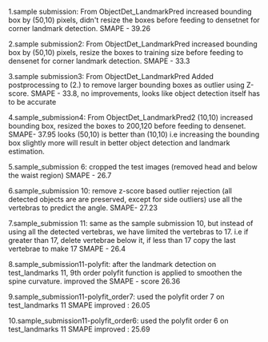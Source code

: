 1.sample submission: 
From ObjectDet_LandmarkPred 
increased bounding box by (50,10) pixels, didn't resize the boxes before feeding to densetnet for corner landmark detection.
SMAPE - 39.26

2.sample submission2:
From ObjectDet_LandmarkPred
increased bounding box by (50,10) pixels, resize the boxes to training size before feeding to densenet for corner landmark detection.
SMAPE - 33.3

3.sample submission3:
From ObjectDet_LandmarkPred
Added postprocessing to (2.) to remove larger bounding boxes as outlier using Z-score.
SMAPE - 33.8, no improvements, looks like object detection itself has to be accurate

4.sample_submission4:
From ObjectDet_LandmarkPred2
(10,10) increased bounding box, resized the boxes to 200,120 before feeding to densenet.
SMAPE- 37.95
looks (50,10) is better than (10,10) i.e increasing the bounding box slightly more will result in better object detection and landmark estimation.


5.sample_submission 6:
cropped the test images (removed head and below the waist region)
SMAPE - 26.7

6.sample_submission 10:
remove z-score based outlier rejection (all detected objects are are preserved, except for side outliers)
use all the vertebras to predict the angle.
SMAPE- 27.23

7.sample_submission 11:
same as the sample submission 10, but instead of using all the detected vertebras, we have limited the vertebras to 17.
i.e if greater than 17, delete vertebrae below it, if less than 17 copy the last vertebrae to make 17
SMAPE - 26.4

8.sample_submission11-polyfit:
after the landmark detection on test_landmarks 11, 9th order polyfit function is applied to smoothen the spine curvature.
improved the SMAPE - score 26.36

9.sample_submission11-polyfit_order7:
used the polyfit order 7 on test_landmarks 11
SMAPE improved : 26.05

10.sample_submission11-polyfit_order6:
used the polyfit order 6 on test_landmarks 11
SMAPE improved : 25.69






